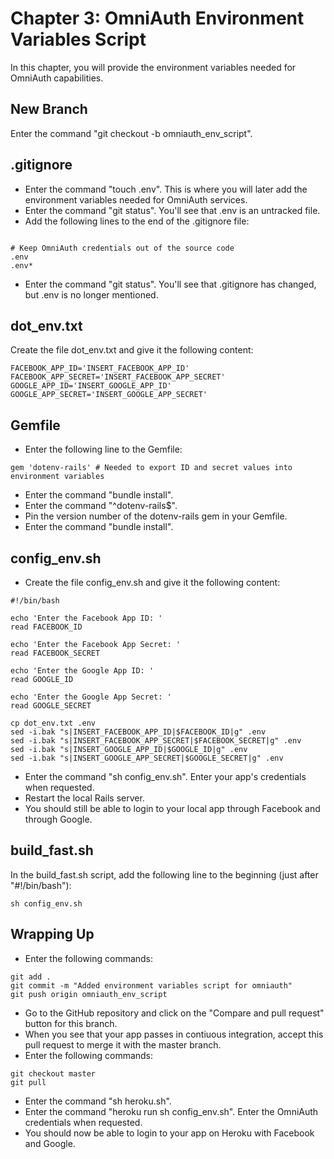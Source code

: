 # Chapter 3: OmniAuth Environment Variables Script

In this chapter, you will provide the environment variables needed for OmniAuth capabilities.

## New Branch
Enter the command "git checkout -b omniauth_env_script".

## .gitignore
* Enter the command "touch .env".  This is where you will later add the environment variables needed for OmniAuth services.
* Enter the command "git status".  You'll see that .env is an untracked file.
* Add the following lines to the end of the .gitignore file:
```

# Keep OmniAuth credentials out of the source code
.env
.env*
```
* Enter the command "git status".  You'll see that .gitignore has changed, but .env is no longer mentioned.

## dot_env.txt
Create the file dot_env.txt and give it the following content:
```
FACEBOOK_APP_ID='INSERT_FACEBOOK_APP_ID'
FACEBOOK_APP_SECRET='INSERT_FACEBOOK_APP_SECRET'
GOOGLE_APP_ID='INSERT_GOOGLE_APP_ID'
GOOGLE_APP_SECRET='INSERT_GOOGLE_APP_SECRET'
```

## Gemfile
* Enter the following line to the Gemfile:
```
gem 'dotenv-rails' # Needed to export ID and secret values into environment variables
```
* Enter the command "bundle install".
* Enter the command "^dotenv-rails$".
* Pin the version number of the dotenv-rails gem in your Gemfile.
* Enter the command "bundle install".

## config_env.sh
* Create the file config_env.sh and give it the following content:
```
#!/bin/bash

echo 'Enter the Facebook App ID: '
read FACEBOOK_ID

echo 'Enter the Facebook App Secret: '
read FACEBOOK_SECRET

echo 'Enter the Google App ID: '
read GOOGLE_ID

echo 'Enter the Google App Secret: '
read GOOGLE_SECRET

cp dot_env.txt .env
sed -i.bak "s|INSERT_FACEBOOK_APP_ID|$FACEBOOK_ID|g" .env
sed -i.bak "s|INSERT_FACEBOOK_APP_SECRET|$FACEBOOK_SECRET|g" .env
sed -i.bak "s|INSERT_GOOGLE_APP_ID|$GOOGLE_ID|g" .env
sed -i.bak "s|INSERT_GOOGLE_APP_SECRET|$GOOGLE_SECRET|g" .env
```
* Enter the command "sh config_env.sh".  Enter your app's credentials when requested.
* Restart the local Rails server.
* You should still be able to login to your local app through Facebook and through Google.

## build_fast.sh
In the build_fast.sh script, add the following line to the beginning (just after "#!/bin/bash"):
```
sh config_env.sh
```

## Wrapping Up
* Enter the following commands:
```
git add .
git commit -m "Added environment variables script for omniauth"
git push origin omniauth_env_script
```
* Go to the GitHub repository and click on the "Compare and pull request" button for this branch.
* When you see that your app passes in contiuous integration, accept this pull request to merge it with the master branch.
* Enter the following commands:
```
git checkout master
git pull
```
* Enter the command "sh heroku.sh".
* Enter the command "heroku run sh config_env.sh".  Enter the OmniAuth credentials when requested.
* You should now be able to login to your app on Heroku with Facebook and Google.
